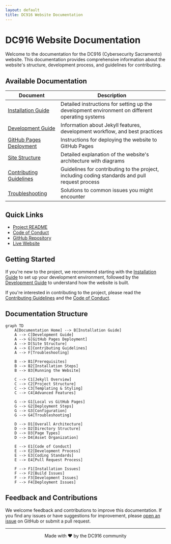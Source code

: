 ```yaml
---
layout: default
title: DC916 Website Documentation
---
```


# DC916 Website Documentation

Welcome to the documentation for the DC916 (Cybersecurity Sacramento) website. This documentation provides comprehensive information about the website's structure, development process, and guidelines for contributing.

## Available Documentation

| Document | Description |
|----------|-------------|
| [Installation Guide](INSTALLATION.md) | Detailed instructions for setting up the development environment on different operating systems |
| [Development Guide](DEVELOPMENT.md) | Information about Jekyll features, development workflow, and best practices |
| [GitHub Pages Deployment](GITHUB_PAGES.md) | Instructions for deploying the website to GitHub Pages |
| [Site Structure](SITE_STRUCTURE.md) | Detailed explanation of the website's architecture with diagrams |
| [Contributing Guidelines](CONTRIBUTING.md) | Guidelines for contributing to the project, including coding standards and pull request process |
| [Troubleshooting](TROUBLESHOOTING.md) | Solutions to common issues you might encounter |

## Quick Links

- [Project README](../README.md)
- [Code of Conduct](../CoC.md)
- [GitHub Repository](https://github.com/CyberSecSacramento/Cybersecurity-Sacramento)
- [Live Website](https://dc916.com)

## Getting Started

If you're new to the project, we recommend starting with the [Installation Guide](INSTALLATION.md) to set up your development environment, followed by the [Development Guide](DEVELOPMENT.md) to understand how the website is built.

If you're interested in contributing to the project, please read the [Contributing Guidelines](CONTRIBUTING.md) and the [Code of Conduct](../CoC.md).

## Documentation Structure

```mermaid
graph TD
    A[Documentation Home] --> B[Installation Guide]
    A --> C[Development Guide]
    A --> G[GitHub Pages Deployment]
    A --> D[Site Structure]
    A --> E[Contributing Guidelines]
    A --> F[Troubleshooting]
    
    B --> B1[Prerequisites]
    B --> B2[Installation Steps]
    B --> B3[Running the Website]
    
    C --> C1[Jekyll Overview]
    C --> C2[Project Structure]
    C --> C3[Templating & Styling]
    C --> C4[Advanced Features]
    
    G --> G1[Local vs GitHub Pages]
    G --> G2[Deployment Steps]
    G --> G3[Configuration]
    G --> G4[Troubleshooting]
    
    D --> D1[Overall Architecture]
    D --> D2[Directory Structure]
    D --> D3[Page Types]
    D --> D4[Asset Organization]
    
    E --> E1[Code of Conduct]
    E --> E2[Development Process]
    E --> E3[Coding Standards]
    E --> E4[Pull Request Process]
    
    F --> F1[Installation Issues]
    F --> F2[Build Issues]
    F --> F3[Development Issues]
    F --> F4[Deployment Issues]
```

## Feedback and Contributions

We welcome feedback and contributions to improve this documentation. If you find any issues or have suggestions for improvement, please [open an issue](https://github.com/CyberSecSacramento/Cybersecurity-Sacramento/issues) on GitHub or submit a pull request.

---

<div align="center">
  <p>Made with ❤️ by the DC916 community</p>
</div>
